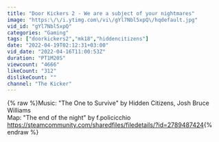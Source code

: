 ```yaml
---
title: "Door Kickers 2 - We are a subject of your nightmares"
image: "https:\/\/i.ytimg.com\/vi\/gYl7Nbl5xpQ\/hqdefault.jpg"
vid_id: "gYl7Nbl5xpQ"
categories: "Gaming"
tags: ["doorkickers2","mk18","hiddencitizens"]
date: "2022-04-19T02:12:31+03:00"
vid_date: "2022-04-16T11:00:53Z"
duration: "PT1M20S"
viewcount: "4666"
likeCount: "312"
dislikeCount: ""
channel: "The Kicker"
---
```

{% raw %}Music: &quot;The One to Survive&quot; by Hidden Citizens, Josh Bruce Williams<br />Map: &quot;The end of the night&quot; by f.policicchio <a rel="nofollow" target="blank" href="https://steamcommunity.com/sharedfiles/filedetails/?id=2789487424">https://steamcommunity.com/sharedfiles/filedetails/?id=2789487424</a>{% endraw %}
